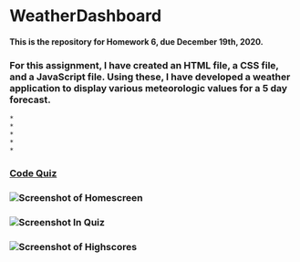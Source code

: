 # WeatherDashboard
#### This is the repository for Homework 6, due December 19th, 2020.

### For this assignment, I have created an HTML file, a CSS file, and a JavaScript file. Using these, I have developed a weather application to display various meteorologic values for a 5 day forecast.
    * 
    * 
    * 
    * 
    *
    
### [Code Quiz](https://meganbryan.github.io/CodeQuiz/)
### ![Screenshot of Homescreen](CodeQuiz_SS1.jpeg)
### ![Screenshot In Quiz](CodeQuiz_SS2.jpeg)
### ![Screenshot of Highscores](CodeQuiz_SS_HS.jpeg)
